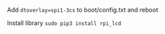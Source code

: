 Add `dtoverlay=spi1-3cs` to boot/config.txt and reboot

Install library `sudo pip3 install rpi_lcd`

